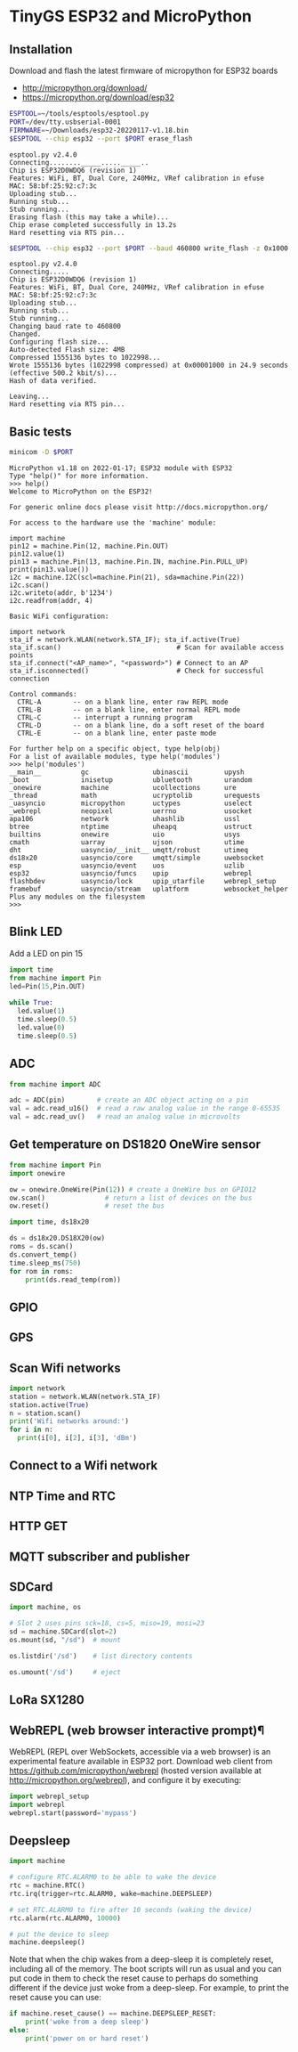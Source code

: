 # TinyGS ESP32 and MicroPython

## Installation

Download and flash the latest firmware of micropython for ESP32 boards
* http://micropython.org/download/
* https://micropython.org/download/esp32


```bash
ESPTOOL=~/tools/esptools/esptool.py
PORT=/dev/tty.usbserial-0001
FIRMWARE=~/Downloads/esp32-20220117-v1.18.bin
$ESPTOOL --chip esp32 --port $PORT erase_flash
```

```
esptool.py v2.4.0
Connecting........_____....._____..
Chip is ESP32D0WDQ6 (revision 1)
Features: WiFi, BT, Dual Core, 240MHz, VRef calibration in efuse
MAC: 58:bf:25:92:c7:3c
Uploading stub...
Running stub...
Stub running...
Erasing flash (this may take a while)...
Chip erase completed successfully in 13.2s
Hard resetting via RTS pin...
```

```bash
$ESPTOOL --chip esp32 --port $PORT --baud 460800 write_flash -z 0x1000 $FIRMWARE
```

```
esptool.py v2.4.0
Connecting.....
Chip is ESP32D0WDQ6 (revision 1)
Features: WiFi, BT, Dual Core, 240MHz, VRef calibration in efuse
MAC: 58:bf:25:92:c7:3c
Uploading stub...
Running stub...
Stub running...
Changing baud rate to 460800
Changed.
Configuring flash size...
Auto-detected Flash size: 4MB
Compressed 1555136 bytes to 1022998...
Wrote 1555136 bytes (1022998 compressed) at 0x00001000 in 24.9 seconds (effective 500.2 kbit/s)...
Hash of data verified.

Leaving...
Hard resetting via RTS pin...
```

## Basic tests

```bash
minicom -D $PORT
```

```
MicroPython v1.18 on 2022-01-17; ESP32 module with ESP32
Type "help()" for more information.
>>> help()
Welcome to MicroPython on the ESP32!

For generic online docs please visit http://docs.micropython.org/

For access to the hardware use the 'machine' module:

import machine
pin12 = machine.Pin(12, machine.Pin.OUT)
pin12.value(1)                                                                 
pin13 = machine.Pin(13, machine.Pin.IN, machine.Pin.PULL_UP)                   
print(pin13.value())                                                           
i2c = machine.I2C(scl=machine.Pin(21), sda=machine.Pin(22))                    
i2c.scan()                                                                     
i2c.writeto(addr, b'1234')                                                     
i2c.readfrom(addr, 4)                                                          
                                                                                
Basic WiFi configuration:                                                      
                                                                                
import network                                                                 
sta_if = network.WLAN(network.STA_IF); sta_if.active(True)                     
sta_if.scan()                             # Scan for available access points    
sta_if.connect("<AP_name>", "<password>") # Connect to an AP                   
sta_if.isconnected()                      # Check for successful connection     
                                                                                
Control commands:                                                              
  CTRL-A        -- on a blank line, enter raw REPL mode                        
  CTRL-B        -- on a blank line, enter normal REPL mode                     
  CTRL-C        -- interrupt a running program                                 
  CTRL-D        -- on a blank line, do a soft reset of the board               
  CTRL-E        -- on a blank line, enter paste mode                           
                                                                                
For further help on a specific object, type help(obj)                          
For a list of available modules, type help('modules')                          
>>> help('modules')                                                            
__main__          gc                ubinascii         upysh                    
_boot             inisetup          ubluetooth        urandom                  
_onewire          machine           ucollections      ure                      
_thread           math              ucryptolib        urequests                
_uasyncio         micropython       uctypes           uselect                  
_webrepl          neopixel          uerrno            usocket                  
apa106            network           uhashlib          ussl                     
btree             ntptime           uheapq            ustruct                  
builtins          onewire           uio               usys                     
cmath             uarray            ujson             utime                    
dht               uasyncio/__init__ umqtt/robust      utimeq                   
ds18x20           uasyncio/core     umqtt/simple      uwebsocket               
esp               uasyncio/event    uos               uzlib                    
esp32             uasyncio/funcs    upip              webrepl                  
flashbdev         uasyncio/lock     upip_utarfile     webrepl_setup            
framebuf          uasyncio/stream   uplatform         websocket_helper         
Plus any modules on the filesystem                                             
>>> 
```

## Blink LED

Add a LED on pin 15

```python
import time
from machine import Pin
led=Pin(15,Pin.OUT)
 
while True:
  led.value(1)
  time.sleep(0.5)
  led.value(0)
  time.sleep(0.5)

```

## ADC

```python
from machine import ADC

adc = ADC(pin)        # create an ADC object acting on a pin
val = adc.read_u16()  # read a raw analog value in the range 0-65535
val = adc.read_uv()   # read an analog value in microvolts
```

## Get temperature on DS1820 OneWire sensor

```python
from machine import Pin
import onewire

ow = onewire.OneWire(Pin(12)) # create a OneWire bus on GPIO12
ow.scan()               # return a list of devices on the bus
ow.reset()              # reset the bus

import time, ds18x20

ds = ds18x20.DS18X20(ow)
roms = ds.scan()
ds.convert_temp()
time.sleep_ms(750)
for rom in roms:
    print(ds.read_temp(rom))
```

## GPIO

## GPS

## Scan Wifi networks

```python
import network
station = network.WLAN(network.STA_IF)
station.active(True)
n = station.scan()
print('Wifi networks around:')
for i in n:
  print(i[0], i[2], i[3], 'dBm')
```

## Connect to a Wifi network

## NTP Time and RTC

## HTTP GET

## MQTT subscriber and publisher

## SDCard

```python
import machine, os

# Slot 2 uses pins sck=18, cs=5, miso=19, mosi=23
sd = machine.SDCard(slot=2)
os.mount(sd, "/sd")  # mount

os.listdir('/sd')    # list directory contents

os.umount('/sd')     # eject
```

## LoRa SX1280

## WebREPL (web browser interactive prompt)¶

WebREPL (REPL over WebSockets, accessible via a web browser) is an experimental feature available in ESP32 port. Download web client from https://github.com/micropython/webrepl (hosted version available at http://micropython.org/webrepl), and configure it by executing:

```python
import webrepl_setup
import webrepl
webrepl.start(password='mypass')
```

## Deepsleep

```python
import machine

# configure RTC.ALARM0 to be able to wake the device
rtc = machine.RTC()
rtc.irq(trigger=rtc.ALARM0, wake=machine.DEEPSLEEP)

# set RTC.ALARM0 to fire after 10 seconds (waking the device)
rtc.alarm(rtc.ALARM0, 10000)

# put the device to sleep
machine.deepsleep()
```

Note that when the chip wakes from a deep-sleep it is completely reset, including all of the memory. The boot scripts will run as usual and you can put code in them to check the reset cause to perhaps do something different if the device just woke from a deep-sleep. For example, to print the reset cause you can use:

```python
if machine.reset_cause() == machine.DEEPSLEEP_RESET:
    print('woke from a deep sleep')
else:
    print('power on or hard reset')
```



